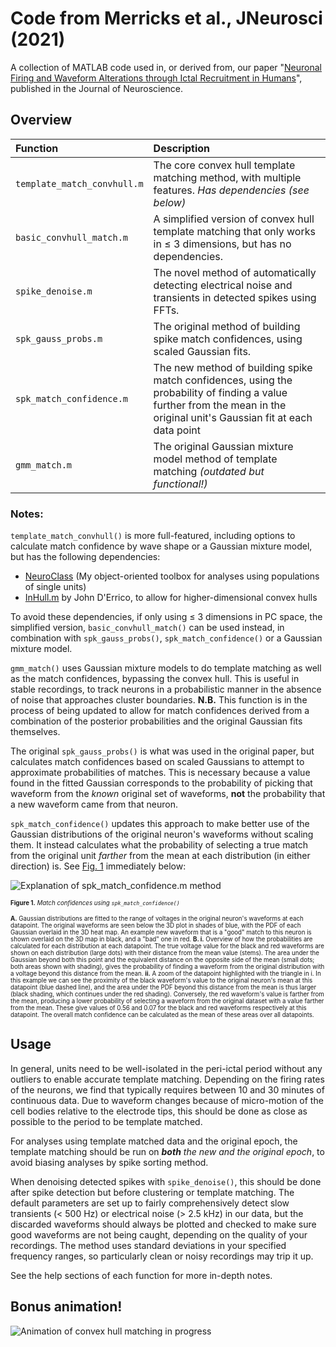 # Code from Merricks et al., JNeurosci (2021)

A collection of MATLAB code used in, or derived from, our paper "[Neuronal Firing and Waveform Alterations through Ictal Recruitment in Humans](https://doi.org/10.1523/JNEUROSCI.0417-20.2020)", published in the Journal of Neuroscience.

## Overview

|             Function            |                                                                                                                Description                                                                                                                |
|:--------------------------------|:------------------------------------------------------------------------------------------------------------------------------------------------------------------------------------------------------------------------------------------|
| ```template_match_convhull.m``` | The core convex hull template matching method, with multiple features. _Has dependencies (see below)_ 		                                                                                                                              |
| ```basic_convhull_match.m```    | A simplified version of convex hull template matching that only works in ≤ 3 dimensions, but has no dependencies.                                                                                                                         |
| ```spike_denoise.m```           | The novel method of automatically detecting electrical noise and transients in detected spikes using FFTs.                                                                                                                                |
| ```spk_gauss_probs.m```         | The original method of building spike match confidences, using scaled Gaussian fits.                                                                                                                                                      |
| ```spk_match_confidence.m```      | The new method of building spike match confidences, using the probability of finding a value further from the mean in the original unit's Gaussian fit at each data point                                                                 |
| ```gmm_match.m```               | The original Gaussian mixture model method of template matching _(outdated but functional!)_                                                                                                                                              |

### Notes:

```template_match_convhull()``` is more full-featured, including options to calculate match confidence by wave shape or a Gaussian mixture model, but has the following dependencies:

- [NeuroClass](https://github.com/edmerix/NeuroClass)  (My object-oriented toolbox for analyses using populations of single units)
- [InHull.m](https://www.mathworks.com/matlabcentral/fileexchange/10226-inhull) by John D'Errico, to allow for higher-dimensional convex hulls

To avoid these dependencies, if only using ≤ 3 dimensions in PC space, the simplified version, ```basic_convhull_match()``` can be used instead, in combination with ```spk_gauss_probs()```, ```spk_match_confidence()``` or a Gaussian mixture model.

```gmm_match()``` uses Gaussian mixture models to do template matching as well as the match confidences, bypassing the convex hull. This is useful in stable recordings, to track neurons in a probabilistic manner in the absence of noise that approaches cluster boundaries. __N.B.__ This function is in the process of being updated to allow for match confidences derived from a combination of the posterior probabilities and the original Gaussian fits themselves.

The original ```spk_gauss_probs()``` is what was used in the original paper, but calculates match confidences based on scaled Gaussians to attempt to approximate probabilities of matches. This is necessary because a value found in the fitted Gaussian corresponds to the probability of picking that waveform from the _known_ original set of waveforms, __not__ the probability that a new waveform came from that neuron. 

```spk_match_confidence()``` updates this approach to make better use of the Gaussian distributions of the original neuron's waveforms without scaling them. It instead calculates what the probability of selecting a true match from the original unit _farther_ from the mean at each distribution (in either direction) is. See [Fig. 1](#fig1) immediately below:

<a name="fig1">![Explanation of spk_match_confidence.m method](superfluous/gauss_probs.png?raw=true "Explanation behind spk_match_confidence method")</a>

<sup><sub>__Figure 1.__ _Match confidences using ```spk_match_confidence()```_</sub></sup>

<sup><sub>__A.__ Gaussian distributions are fitted to the range of voltages in the original neuron's waveforms at each datapoint. The original waveforms are seen below the 3D plot in shades of blue, with the PDF of each Gaussian overlaid in the 3D heat map. An example new waveform that is a "good" match to this neuron is shown overlaid on the 3D map in black, and a "bad" one in red. __B. i.__ Overview of how the probabilities are calculated for each distribution at each datapoint. The true voltage value for the black and red waveforms are shown on each distribution (large dots) with their distance from the mean value (stems). The area under the Gaussian beyond both this point and the equivalent distance on the opposite side of the mean (small dots; both areas shown with shading), gives the probability of finding a waveform from the original distribution with a voltage beyond this distance from the mean. __ii.__ A zoom of the datapoint highlighted with the triangle in i. In this example we can see the proximity of the black waveform's value to the original neuron's mean at this datapoint (blue dashed line), and the area under the PDF beyond this distance from the mean is thus larger (black shading, which continues under the red shading). Conversely, the red waveform's value is farther from the mean, producing a lower probability of selecting a waveform from the original dataset with a value farther from the mean. These give values of 0.56 and 0.07 for the black and red waveforms respectively at this datapoint. The overall match confidence can be calculated as the mean of these areas over all datapoints.</sub></sup>

## Usage

In general, units need to be well-isolated in the peri-ictal period without any outliers to enable accurate template matching. Depending on the firing rates of the neurons, we find that typically requires between 10 and 30 minutes of continuous data. Due to waveform changes because of micro-motion of the cell bodies relative to the electrode tips, this should be done as close as possible to the period to be template matched.

For analyses using template matched data and the original epoch, the template matching should be run on ___both__ the new and the original epoch_, to avoid biasing analyses by spike sorting method.

When denoising detected spikes with ```spike_denoise()```, this should be done after spike detection but before clustering or template matching. The default parameters are set up to fairly comprehensively detect slow transients (< 500 Hz) or electrical noise (> 2.5 kHz) in our data, but the discarded waveforms should always be plotted and checked to make sure good waveforms are not being caught, depending on the quality of your recordings. The method uses standard deviations in your specified frequency ranges, so particularly clean or noisy recordings may trip it up.

See the help sections of each function for more in-depth notes.


## Bonus animation!

![Animation of convex hull matching in progress](superfluous/convexhullbuild.gif?raw=true "Convex hulls in action on PCA clusters")

